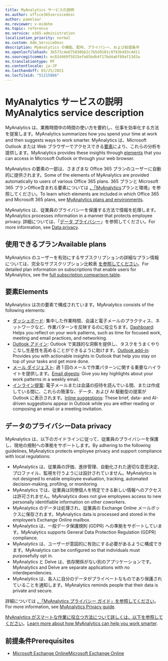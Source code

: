 ```yaml
---
title: MyAnalytics サービスの説明
ms.author: office365servicedesc
author: pamelaar
ms.reviewer: v-midehm
ms.topic: reference
ms.service: o365-administration
localization_priority: normal
ms.custom: Adm_ServiceDesc
description: MyAnalytics の機能、配布、プライバシー、および前提条件
ms.openlocfilehash: 3b573c4e675830bb2c7b5d9101c9793b493c4d11
ms.sourcegitcommit: ec02d469f5815efa65bdb4f17bd4a6f89af13d3a
ms.translationtype: MT
ms.contentlocale: ja-JP
ms.lasthandoff: 03/25/2021
ms.locfileid: "51215866"
---
```

# <a name="myanalytics-service-description"></a><span data-ttu-id="810f5-103">MyAnalytics サービスの説明</span><span class="sxs-lookup"><span data-stu-id="810f5-103">MyAnalytics service description</span></span>

<span data-ttu-id="810f5-104">MyAnalytics は、業務時間中の時間の使い方を要約し、仕事を効率化する方法を提案します。</span><span class="sxs-lookup"><span data-stu-id="810f5-104">MyAnalytics summarizes how you spend your time at work and then suggests ways to work smarter.</span></span> <span data-ttu-id="810f5-105">MyAnalytics は、Microsoft Outlook または Web ブラウザーでアクセスできる[要素](#elements)により、これらの分析を提供します。</span><span class="sxs-lookup"><span data-stu-id="810f5-105">MyAnalytics provides these insights through [elements](#elements) that you can access in Microsoft Outlook or through your web browser.</span></span>

<span data-ttu-id="810f5-106">MyAnalytics の要素の一部は、さまざまな Office 365 プランのユーザーに自動的に提供されます。</span><span class="sxs-lookup"><span data-stu-id="810f5-106">Some of the elements of MyAnalytics are provided automatically to users of various Office 365 plans.</span></span> <span data-ttu-id="810f5-107">365 プランと Microsoft 365 プランOffice含まれる要素については [、「MyAnalytics](/workplace-analytics/myanalytics/overview/plans-environments)プランと環境」を参照してください。</span><span class="sxs-lookup"><span data-stu-id="810f5-107">To learn which elements are included in which Office 365 and Microsoft 365 plans, see [MyAnalytics plans and environments](/workplace-analytics/myanalytics/overview/plans-environments).</span></span>  

<span data-ttu-id="810f5-108">MyAnalytics は、従業員のプライバシーを保護する方法で情報を処理します。</span><span class="sxs-lookup"><span data-stu-id="810f5-108">MyAnalytics processes information in a manner that protects employee privacy.</span></span> <span data-ttu-id="810f5-109">詳細については、「[データ プライバシー](#data-privacy)」を参照してください。</span><span class="sxs-lookup"><span data-stu-id="810f5-109">For more information, see [Data privacy](#data-privacy).</span></span>

## <a name="available-plans"></a><span data-ttu-id="810f5-110">使用できるプラン</span><span class="sxs-lookup"><span data-stu-id="810f5-110">Available plans</span></span>

<span data-ttu-id="810f5-111">MyAnalytics のユーザーを有効にするサブスクリプションの詳細なプラン情報については、完全なサブスクリプション比較表 [を参照してください](https://go.microsoft.com/fwlink/?linkid=2139145)。</span><span class="sxs-lookup"><span data-stu-id="810f5-111">For detailed plan information on subscriptions that enable users for MyAnalytics, see the [full subscription comparison table](https://go.microsoft.com/fwlink/?linkid=2139145).</span></span>

## <a name="elements"></a><span data-ttu-id="810f5-112">要素</span><span class="sxs-lookup"><span data-stu-id="810f5-112">Elements</span></span>

<span data-ttu-id="810f5-113">MyAnalytics は次の要素で構成されています。</span><span class="sxs-lookup"><span data-stu-id="810f5-113">MyAnalytics consists of the following elements:</span></span>

* <span data-ttu-id="810f5-114">[ダッシュボード](/workplace-analytics/myanalytics/use/dashboard-2): 集中した作業時間、会議と電子メールのプラクティス、ネットワークなど、作業パターンを反映するのに役立ちます。</span><span class="sxs-lookup"><span data-stu-id="810f5-114">[Dashboard](/workplace-analytics/myanalytics/use/dashboard-2): Helps you reflect on your work patterns, such as time for focused work, meeting and email practices, and networking.</span></span>
* <span data-ttu-id="810f5-115">[Outlook アドイン](/workplace-analytics/myanalytics/use/add-in): Outlook で実践的な洞察を提供し、タスクをうまくやりこなし生産性を高めることができるように助けます。</span><span class="sxs-lookup"><span data-stu-id="810f5-115">[Outlook add-in](/workplace-analytics/myanalytics/use/add-in): Provides you with actionable insights in Outlook that help you stay on top of your tasks and get more done.</span></span>
* <span data-ttu-id="810f5-116">[メール ダイジェスト](/workplace-analytics/myanalytics/use/email-digest-2): 週 1 回のメールで作業パターンに関する重要なハイライトを提供します。</span><span class="sxs-lookup"><span data-stu-id="810f5-116">[Email digests](/workplace-analytics/myanalytics/use/email-digest-2): Give you key highlights about your work patterns in a weekly email.</span></span>
* <span data-ttu-id="810f5-117">[インライン提案](/workplace-analytics/myanalytics/use/mya-notifications): 電子メールまたは会議の招待を読んでいる間、または作成している間に、これらの簡潔な、データ、および AI 駆動型の提案が Outlook に表示されます。</span><span class="sxs-lookup"><span data-stu-id="810f5-117">[Inline suggestions](/workplace-analytics/myanalytics/use/mya-notifications): These brief, data- and AI-driven suggestions appear in Outlook while you are either reading or composing an email or a meeting invitation.</span></span>

## <a name="data-privacy"></a><span data-ttu-id="810f5-118">データのプライバシー</span><span class="sxs-lookup"><span data-stu-id="810f5-118">Data privacy</span></span>

<span data-ttu-id="810f5-119">MyAnalytics は、以下のガイドラインに従って、従業員のプライバシーを保護し、現地の規制への準拠をサポートします。</span><span class="sxs-lookup"><span data-stu-id="810f5-119">By adhering to the following guidelines, MyAnalytics protects employee privacy and support compliance with local regulations:</span></span>

* <span data-ttu-id="810f5-120">MyAnalytics は、従業員の評価、進捗管理、自動化された適切な意思決定、プロファイル、監視を行うようには設計されていません。</span><span class="sxs-lookup"><span data-stu-id="810f5-120">MyAnalytics is not designed to enable employee evaluation, tracking, automated decision-making, profiling, or monitoring.</span></span>
* <span data-ttu-id="810f5-121">MyAnalytics では、従業員は同僚個人を特定できる新しい情報へのアクセスは許可されません。</span><span class="sxs-lookup"><span data-stu-id="810f5-121">MyAnalytics does not give employees access to new personally identifiable information on other coworkers.</span></span>
* <span data-ttu-id="810f5-122">MyAnalytics のデータは処理され、従業員の Exchange Online メールボックスに保存されます。</span><span class="sxs-lookup"><span data-stu-id="810f5-122">MyAnalytics data is processed and stored in the employee’s Exchange Online mailbox.</span></span>
* <span data-ttu-id="810f5-123">MyAnalytics は、一般データ保護規則 (GDPR) への準拠をサポートしています。</span><span class="sxs-lookup"><span data-stu-id="810f5-123">MyAnalytics supports General Data Protection Regulation (GDPR) compliance.</span></span>
* <span data-ttu-id="810f5-124">MyAnalytics は、ユーザーが意図的に有効にする必要があるように構成できます。</span><span class="sxs-lookup"><span data-stu-id="810f5-124">MyAnalytics can be configured so that individuals must purposefully opt in.</span></span>
* <span data-ttu-id="810f5-125">MyAnalytics と Delve は、依存関係がない別のアプリケーションです。</span><span class="sxs-lookup"><span data-stu-id="810f5-125">MyAnalytics and Delve are separate applications with no interdependencies.</span></span>
* <span data-ttu-id="810f5-126">MyAnalytics は、各人に自分のデータがプライベートなものであり保護されていることを通知します。</span><span class="sxs-lookup"><span data-stu-id="810f5-126">MyAnalytics reminds people that their data is private and secure.</span></span>

<span data-ttu-id="810f5-127">詳細については [、「MyAnalytics プライバシー ガイド」を参照してください](/workplace-analytics/myanalytics/overview/privacy-guide)。</span><span class="sxs-lookup"><span data-stu-id="810f5-127">For more information, see [MyAnalytics Privacy guide](/workplace-analytics/myanalytics/overview/privacy-guide).</span></span>

<span data-ttu-id="810f5-128">[MyAnalytics がスマートな作業に役立つ方法について詳しくは、以下を参照してください](https://products.office.com/business/myanalytics-personal-analytics)。</span><span class="sxs-lookup"><span data-stu-id="810f5-128">[Learn more about how MyAnalytics can help you work smarter](https://products.office.com/business/myanalytics-personal-analytics).</span></span>

## <a name="prerequisites"></a><span data-ttu-id="810f5-129">前提条件</span><span class="sxs-lookup"><span data-stu-id="810f5-129">Prerequisites</span></span>

* [<span data-ttu-id="810f5-130">Microsoft Exchange Online</span><span class="sxs-lookup"><span data-stu-id="810f5-130">Microsoft Exchange Online</span></span>](./exchange-online-service-description/exchange-online-service-description.md)